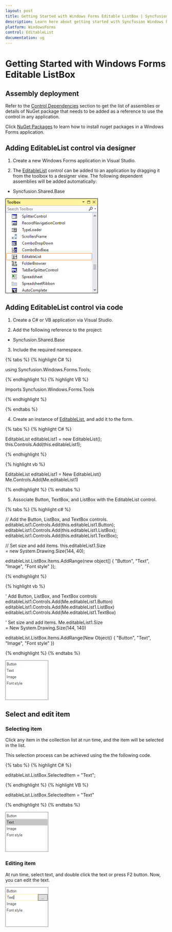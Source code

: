 ```yaml
---
layout: post
title: Getting Started with Windows Forms Editable ListBox | Syncfusion
description: Learn here about getting started with Syncfusion Windows Forms Editable ListBox (EditableList) control, its elements, and more.
platform: WindowsForms
control: EditableList
documentation: ug
---
```


# Getting Started with Windows Forms Editable ListBox

## Assembly deployment

Refer to the [Control Dependencies](https://help.syncfusion.com/windowsforms/control-dependencies#editablelist) section to get the list of assemblies or details of NuGet package that needs to be added as a reference to use the control in any application.

Click [NuGet Packages](https://help.syncfusion.com/windowsforms/installation/install-nuget-packages) to learn how to install nuget packages in a Windows Forms application.

## Adding EditableList control via designer

1) Create a new Windows Forms application in Visual Studio.

2) The [EditableList](https://help.syncfusion.com/cr/windowsforms/Syncfusion.Windows.Forms.Tools.EditableList.html) control can be added to an application by dragging it from the toolbox to a designer view. The following dependent assemblies will be added automatically:

* Syncfusion.Shared.Base

![Windows Forms EditableList drag and drop from toolbox](Creating-Editable-List_images/Creating-Editable-List_img1.png)

## Adding EditableList control via code

1) Create a C# or VB application via Visual Studio.

2) Add the following reference to the project:

* Syncfusion.Shared.Base

3) Include the required namespace.

{% tabs %}
{% highlight C# %}

using Syncfusion.Windows.Forms.Tools;

{% endhighlight %}
{% highlight VB %}

Imports Syncfusion.Windows.Forms.Tools

{% endhighlight %}

{% endtabs %}

4) Create an instance of [EditableList](https://help.syncfusion.com/cr/windowsforms/Syncfusion.Windows.Forms.Tools.EditableList.html), and add it to the form.

{% tabs %}
{% highlight C# %}

EditableList editableList1 = new EditableList();
this.Controls.Add(this.editableList1);

{% endhighlight %}

{% highlight vb %}

EditableList editableList1 = New EditableList()
Me.Controls.Add(Me.editableList1)

{% endhighlight %}
{% endtabs %}
 
5) Associate Button, TextBox, and ListBox with the EditableList control.

{% tabs %}
{% highlight c# %}

// Add the Button, ListBox, and TextBox controls.
editableList1.Controls.Add(this.editableList1.Button);
editableList1.Controls.Add(this.editableList1.ListBox);
editableList1.Controls.Add(this.editableList1.TextBox);

// Set size and add items.
this.editableList1.Size = new System.Drawing.Size(144, 40);

editableList.ListBox.Items.AddRange(new object[] { "Button", "Text", "Image", "Font style" });

{% endhighlight %}

{% highlight vb %}

' Add Button, ListBox, and TextBox controls
editableList1.Controls.Add(Me.editableList1.Button)
editableList1.Controls.Add(Me.editableList1.ListBox)
editableList1.Controls.Add(Me.editableList1.TextBox)

' Set size and add items.
Me.editableList1.Size = New System.Drawing.Size(144, 140)

editableList.ListBox.Items.AddRange(New Object() { "Button", "Text", "Image", "Font style" })

{% endhighlight %}
{% endtabs %}

![Windows Forms EditableList shows added item into the list box](Creating-Editable-List_images/EditableList_addingitem.png)

## Select and edit item

### Selecting item

Click any item in the collection list at run time, and the item will be selected in the list.

This selection process can be achieved using the the following code.

{% tabs %}
{% highlight C# %}

editableList.ListBox.SelectedItem = "Text";

{% endhighlight %}
{% highlight VB %}

editableList.ListBox.SelectedItem = "Text"

{% endhighlight %}
{% endtabs %}

![Windows Forms EditableList shows selected item](Creating-Editable-List_images/EditableList_selecteditem.png)

### Editing item

At run time, select text, and double click the text or press F2 button. Now, you can edit the text.

![Windows Forms EditableList shows edited item](Creating-Editable-List_images/EditableList_edititem.png)
